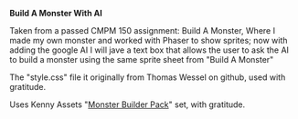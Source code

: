 **Build A Monster With AI**

Taken from a passed CMPM 150 assignment: Build A Monster,
 Where I made my own monster and worked with Phaser to show sprites; now with adding the google AI I will jave a text box that allows the user to ask the AI to build a monster using the same sprite sheet from "Build A Monster"

The "style.css" file it originally from Thomas Wessel on github, used with gratitude.

Uses Kenny Assets "[Monster Builder Pack](https://kenney.nl/assets/monster-builder-pack)" set, with gratitude.
